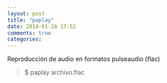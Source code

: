 ```yaml
---
layout: post
title: "paplay"
date: 2014-01-28 17:52
comments: true
categories: 
---
```

Reproducción de audio en formatos pulseaudio (flac)

>$ paplay archivo.flac

